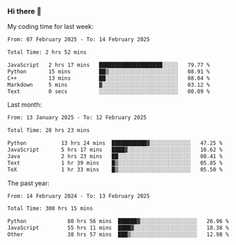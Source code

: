 ### Hi there 👋

My coding time for last week:

<!--START_SECTION:week-->

```txt
From: 07 February 2025 - To: 14 February 2025

Total Time: 2 hrs 52 mins

JavaScript   2 hrs 17 mins   ████████████████████░░░░░   79.77 %
Python       15 mins         ██▒░░░░░░░░░░░░░░░░░░░░░░   08.91 %
C++          13 mins         ██░░░░░░░░░░░░░░░░░░░░░░░   08.04 %
Markdown     5 mins          ▓░░░░░░░░░░░░░░░░░░░░░░░░   03.12 %
Text         0 secs          ░░░░░░░░░░░░░░░░░░░░░░░░░   00.09 %
```

<!--END_SECTION:week-->

Last month:

<!--START_SECTION:month-->

```txt
From: 13 January 2025 - To: 12 February 2025

Total Time: 28 hrs 23 mins

Python           13 hrs 24 mins  ███████████▓░░░░░░░░░░░░░   47.25 %
JavaScript       5 hrs 17 mins   ████▓░░░░░░░░░░░░░░░░░░░░   18.62 %
Java             2 hrs 23 mins   ██░░░░░░░░░░░░░░░░░░░░░░░   08.41 %
Text             1 hr 39 mins    █▒░░░░░░░░░░░░░░░░░░░░░░░   05.85 %
TeX              1 hr 33 mins    █▒░░░░░░░░░░░░░░░░░░░░░░░   05.50 %
```

<!--END_SECTION:month-->

The past year:

<!--START_SECTION:year-->

```txt
From: 14 February 2024 - To: 13 February 2025

Total Time: 300 hrs 15 mins

Python             80 hrs 56 mins  ██████▓░░░░░░░░░░░░░░░░░░   26.96 %
JavaScript         55 hrs 11 mins  ████▓░░░░░░░░░░░░░░░░░░░░   18.38 %
Other              38 hrs 57 mins  ███▒░░░░░░░░░░░░░░░░░░░░░   12.98 %
```

<!--END_SECTION:year-->
